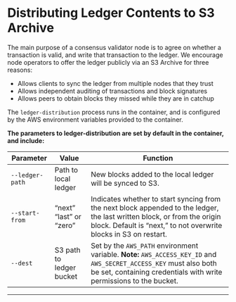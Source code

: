 # Distributing Ledger Contents to S3 Archive

The main purpose of a consensus validator node is to agree on whether a transaction is valid, and write that transaction to the ledger. We encourage node operators to offer the ledger publicly via an S3 Archive for three reasons:

* Allows clients to sync the ledger from multiple nodes that they trust
* Allows independent auditing of transactions and block signatures
* Allows peers to obtain blocks they missed while they are in catchup

The `ledger-distribution` process runs in the container, and is configured by the AWS environment variables provided to the container.

**The parameters to ledger-distribution are set by default in the container, and include:**

| Parameter       | Value                    | Function                                                                                                                                                                                      |
| --------------- | ------------------------ | --------------------------------------------------------------------------------------------------------------------------------------------------------------------------------------------- |
| `--ledger-path` | Path to local ledger     | New blocks added to the local ledger will be synced to S3.                                                                                                                                    |
| `--start-from`  | “next” “last” or “zero”  | Indicates whether to start syncing from the next block appended to the ledger, the last written block, or from the origin block. Default is “next,” to not overwrite blocks in S3 on restart. |
| `--dest`        | S3 path to ledger bucket | Set by the `AWS_PATH` environment variable. **Note:** `AWS_ACCESS_KEY_ID` and `AWS_SECRET_ACCESS_KEY` must also both be set, containing credentials with write permissions to the bucket.     |

****

